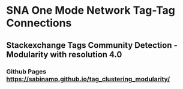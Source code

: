 # SNA One Mode Network Tag-Tag Connections
## Stackexchange Tags Community Detection - Modularity with resolution 4.0
### Github Pages https://sabinamp.github.io/tag_clustering_modularity/

